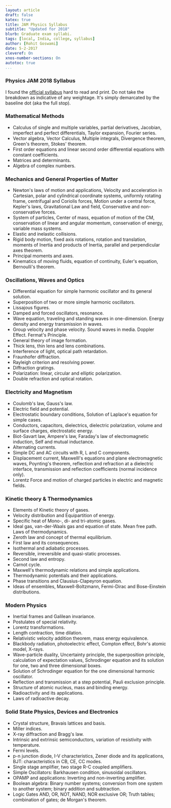```yaml
---
layout: article
draft: false
katex: true
title: JAM Physics Syllabus
subtitle: "Updated for 2018"
blurb: Graduate exam syllabi.
tags: [local, India, college, syllabus]
author: [Rohit Goswami]
date: 5-2-2017
cleveref: On
xnos-number-sections: On
autotoc: true
...
```


### Physics JAM 2018 Syllabus

I found the [official syllabus](http://jam.iitb.ac.in/ph_syl.html) hard to read and print. Do not take the breakdown as indicative of any weightage. It's simply demarcated by the baseline dot (aka the full stop).


### Mathematical Methods

* Calculus of single and multiple variables, partial derivatives, Jacobian, imperfect and perfect differentials, Taylor expansion, Fourier series.
* Vector algebra, Vector Calculus, Multiple integrals, Divergence theorem, Green's theorem, Stokes' theorem.
* First order equations and linear second order differential equations with constant coefficients.
* Matrices and determinants.
* Algebra of complex numbers.

### Mechanics and General Properties of Matter

* Newton's laws of motion and applications, Velocity and acceleration in Cartesian, polar and cylindrical coordinate systems, uniformly rotating frame, centrifugal and Coriolis forces, Motion under a central force, Kepler's laws, Gravitational Law and field, Conservative and non-conservative forces.
* System of particles, Center of mass, equation of motion of the CM, conservation of linear and angular momentum, conservation of energy, variable mass systems.
* Elastic and inelastic collisions.
* Rigid body motion, fixed axis rotations, rotation and translation, moments of Inertia and products of Inertia, parallel and perpendicular axes theorem.
* Principal moments and axes.
* Kinematics of moving fluids, equation of continuity, Euler's equation, Bernoulli's theorem.

 

### Oscillations, Waves and Optics

* Differential equation for simple harmonic oscillator and its general solution.
* Superposition of two or more simple harmonic oscillators.
* Lissajous figures.
* Damped and forced oscillators, resonance.
* Wave equation, traveling and standing waves in one-dimension. Energy density and energy transmission in waves.
* Group velocity and phase velocity. Sound waves in media. Doppler Effect. Fermat's Principle.
* General theory of image formation.
* Thick lens, thin lens and lens combinations.
* Interference of light, optical path retardation.
* Fraunhofer diffraction.
* Rayleigh criterion and resolving power.
* Diffraction gratings.
* Polarization: linear, circular and elliptic polarization.
* Double refraction and optical rotation.

### Electricity and Magnetism

* Coulomb's law, Gauss's law.
* Electric field and potential.
* Electrostatic boundary conditions, Solution of Laplace's equation for simple cases.
* Conductors, capacitors, dielectrics, dielectric polarization, volume and surface charges, electrostatic energy.
* Biot-Savart law, Ampere's law, Faraday's law of electromagnetic induction, Self and mutual inductance.
* Alternating currents.
* Simple DC and AC circuits with R, L and C components.
* Displacement current, Maxwelll's equations and plane electromagnetic waves, Poynting's theorem, reflection and refraction at a dielectric interface, transmission and reflection coefficients (normal incidence only).
* Lorentz Force and motion of charged particles in electric and magnetic fields.


### Kinetic theory & Thermodynamics

* Elements of Kinetic theory of gases.
* Velocity distribution and Equipartition of energy.
* Specific heat of Mono-, di- and tri-atomic gases.
* Ideal gas, van-der-Waals gas and equation of state. Mean free path. Laws of thermodynamics.
* Zeroth law and concept of thermal equilibrium.
* First law and its consequences.
* Isothermal and adiabatic processes.
* Reversible, irreversible and quasi-static processes.
* Second law and entropy.
* Carnot cycle.
* Maxwell's thermodynamic relations and simple applications.
* Thermodynamic potentials and their applications.
* Phase transitions and Clausius-Clapeyron equation.
* Ideas of ensembles, Maxwell-Boltzmann, Fermi-Dirac and Bose-Einstein distributions.

### Modern Physics

* Inertial frames and Galilean invariance.
* Postulates of special relativity.
* Lorentz transformations.
* Length contraction, time dilation.
* Relativistic velocity addition theorem, mass energy equivalence.
* Blackbody radiation, photoelectric effect, Compton effect, Bohr's atomic model, X-rays.
* Wave-particle duality, Uncertainty principle, the superposition principle, calculation of expectation values, Schrodinger equation and its solution for one, two and three dimensional boxes.
* Solution of Schrodinger equation for the one dimensional harmonic oscillator.
* Reflection and transmission at a step potential, Pauli exclusion principle.
* Structure of atomic nucleus, mass and binding energy.
* Radioactivity and its applications.
* Laws of radioactive decay.

### Solid State Physics, Devices and Electronics

* Crystal structure, Bravais lattices and basis.
* Miller indices.
* X-ray diffraction and Bragg's law.
* Intrinsic and extrinsic semiconductors, variation of resistivity with temperature.
* Fermi levels.
* p-n junction diode, I-V characteristics, Zener diode and its applications, BJT: characteristics in CB, CE, CC modes.
* Single stage amplifier, two stage R-C coupled amplifiers.
* Simple Oscillators: Barkhausen condition, sinusoidal oscillators.
* OPAMP and applications: Inverting and non-inverting amplifier.
* Boolean algebra: Binary number systems; conversion from one system to another system; binary addition and subtraction.
* Logic Gates AND, OR, NOT, NAND, NOR exclusive OR; Truth tables; combination of gates; de Morgan's theorem. 